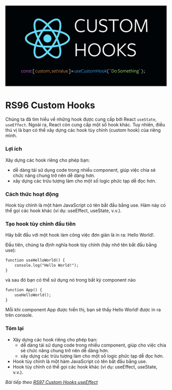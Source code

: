 ![Create-HTML-1](images/custom-hooks.png) 

# RS96 Custom Hooks

Chúng ta đã tìm hiểu về những hook được cung cấp bởi React `useState`, `useEffect`. Ngoài ra, React còn cung cấp một số hook khác. Tuy nhiên, điều thú vị là bạn có thể xây dựng các hook tùy chỉnh (custom hook) của riêng mình.

### Lợi ích

Xây dựng các hook riêng cho phép bạn:

- dễ dàng tái sử dụng code trong nhiều component, giúp việc chia sẻ chức năng chung trở nên dễ dàng hơn.
- xây dựng các trừu tượng làm cho một số logic phức tạp dễ đọc hơn.

### Cách thức hoạt động

Hook tùy chỉnh là một hàm JavaScript có tên bắt đầu bằng use. Hàm này có thể gọi các hook khác (ví dụ: useEffect, useState, v.v.).

### Tạo hook tùy chỉnh đầu tiên

Hãy bắt đầu với một hook làm công việc đơn giản là in ra: Hello World!.

Đầu tiên, chúng ta định nghĩa hook tùy chỉnh (hãy nhớ tên bắt đầu bằng use):

```
function useHelloWorld() {
    console.log("Hello World!");
}
```

và sau đó bạn có thể sử dụng nó trong bất kỳ component nào 

```
function App() {
    useHelloWorld();
}
```

Mỗi khi component App được hiển thị, bạn sẽ thấy Hello World! được in ra trên console.

### Tóm lại

- Xây dựng các hook riêng cho phép bạn:
  - dễ dàng tái sử dụng code trong nhiều component, giúp cho việc chia sẻ chức năng chung trở nên dễ dàng hơn.
  - xây dựng các trừu tượng làm cho một số logic phức tạp dễ đọc hơn.
- Hook tùy chỉnh là một hàm JavaScript có tên bắt đầu bằng use.
- Hook tùy chỉnh có thể gọi các hook khác (ví dụ: useEffect, useState, v.v.).

*Bài tiếp theo [RS97 Custom Hooks useEffect](/lesson/session/session_97_custom_hooks_use_effect.md)*